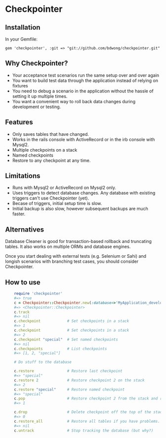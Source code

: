 Checkpointer
============

Installation
------------

In your Gemfile:

    gem 'checkpointer', :git => "git://github.com/bdwong/checkpointer.git"

Why Checkpointer?
-----------------

* Your acceptance test scenarios run the same setup over and over again
* You want to build test data through the application instead of relying on fixtures
* You need to debug a scenario in the application without the hassle of setting it up multiple times.
* You want a convenient way to roll back data changes during development or testing.

Features
--------

* Only saves tables that have changed.
* Works in the rails console with ActiveRecord or in the irb console with Mysql2.
* Multiple checkpoints on a stack
* Named checkpoints
* Restore to any checkpoint at any time.

Limitations
---------

* Runs with Mysql2 or ActiveRecord on Mysql2 only.
* Uses triggers to detect database changes. Any database with existing triggers can't use Checkpointer (yet).
* Becase of triggers, initial setup time is slow.
* Initial backup is also slow, however subsequent backups are much faster.

Alternatives
------------

Database Cleaner is good for transaction-based rollback and truncating tables. It also works on
multiple ORMs and database engines.

Once you start dealing with external tests (e.g. Selenium or Sahi) and longish scenarios with branching test cases,
you should consider Checkpointer.

How to use
----------

```ruby
    require 'checkpointer'
    #=> true
    c = Checkpointer::Checkpointer.new(:database=>'MyApplication_development', :username=>'root', :password=>'')
    #=> <Checkpointer::Checkpointer>
    c.track
    #=> nil
    c.checkpoint 			# Set checkpoints in a stack
    #=> 1
    c.checkpoint 			# Set checkpoints in a stack
    #=> 2
    c.checkpoint "special" 	# Set named checkpoints
    #=> nil
    c.checkpoints 			# List checkpoints
    #=> [1, 2, "special"]

    # Do stuff to the database

    c.restore 				# Restore last checkpoint
    #=> "special"
    c.restore 2				# Restore checkpoint 2 on the stack
    #=> 2
    c.restore "special"		# Restore named checkpoint
    #=> "special"
    c.pop 					# Restore checkpoint 2 from the stack and remove it
    #=> 1

    c.drop 					# Delete checkpoint off the top of the stack
    #=> 0
    c.restore_all 			# Restore all tables if you have problems.
    #=> nil
    c.untrack 				# Stop tracking the database (but why?)
```